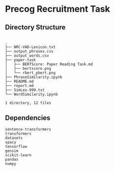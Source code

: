 # Precog Recruitment Task

## Directory Structure

```

.
├── NRC-VAD-Lexicon.txt
├── output_phrases.csv
├── output_words.csv
├── paper-task
│   ├── BERTScore: Paper Reading Task.md
│   ├── bertscore.png
│   └── rbert_pbert.png
├── PhraseSimilarity.ipynb
├── README.md
├── report.md
├── SimLex-999.txt
└── WordSimilarity.ipynb

1 directory, 12 files
```

## Dependencies

```
sentence-transformers
transformers
datasets
spacy
tensorflow
gensim
scikit-learn
pandas
numpy
```
